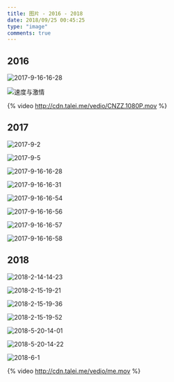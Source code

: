 ```yaml
---
title: 图片 - 2016 - 2018
date: 2018/09/25 00:45:25
type: "image"
comments: true
---
```


## 2016

![2017-9-16-16-28](http://cdn.talei.me/blog/undergo/pic-2016-2018/秒速五厘米.jpg)

<!--more-->

![速度与激情](http://cdn.talei.me/blog/undergo/pic-2016-2018/速度与激情.jpg)

{% video http://cdn.talei.me/vedio/CNZZ.1080P.mov %}

## 2017

![2017-9-2](http://cdn.talei.me/blog/undergo/pic-2016-2018/2017-9-2.jpg)

![2017-9-5](http://cdn.talei.me/blog/undergo/pic-2016-2018/2017-9-5.jpg)

![2017-9-16-16-28](http://cdn.talei.me/blog/undergo/pic-2016-2018/2017-9-16-16-28.jpg)

![2017-9-16-16-31](http://cdn.talei.me/blog/undergo/pic-2016-2018/2017-9-16-16-31.jpg)

![2017-9-16-16-54](http://cdn.talei.me/blog/undergo/pic-2016-2018/2017-9-16-16-54.jpg)

![2017-9-16-16-56](http://cdn.talei.me/blog/undergo/pic-2016-2018/2017-9-16-16-56.jpg)

![2017-9-16-16-57](http://cdn.talei.me/blog/undergo/pic-2016-2018/2017-9-16-16-57.jpg)

![2017-9-16-16-58](http://cdn.talei.me/blog/undergo/pic-2016-2018/2017-9-16-16-58.jpg)

## 2018

![2018-2-14-14-23](http://cdn.talei.me/blog/undergo/pic-2016-2018/2018-2-14-14-23.jpg)

![2018-2-15-19-21](http://cdn.talei.me/blog/undergo/pic-2016-2018/2018-2-15-19-21.jpg)

![2018-2-15-19-36](http://cdn.talei.me/blog/undergo/pic-2016-2018/2018-2-15-19-36.jpg)

![2018-2-15-19-52](http://cdn.talei.me/blog/undergo/pic-2016-2018/2018-2-15-19-52.jpg)

![2018-5-20-14-01](http://cdn.talei.me/blog/undergo/pic-2016-2018/2018-5-20-14-01.jpg)

![2018-5-20-14-22](http://cdn.talei.me/blog/undergo/pic-2016-2018/2018-5-20-14-22.jpg)

![2018-6-1](http://cdn.talei.me/blog/undergo/pic-2016-2018/2018-6-1.jpg)

{% video http://cdn.talei.me/vedio/me.mov %}
